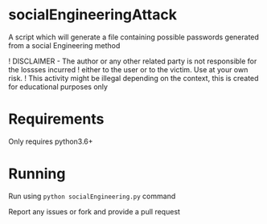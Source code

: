 # socialEngineeringAttack
 A script which will generate a file containing possible passwords generated from a social Engineering method

! DISCLAIMER - The author or any other related party is not responsible for the lossses incurred
! either to the user or to the victim. Use at your own risk.
! This activity might be illegal depending on the context, this is created for educational purposes only

# Requirements
Only requires python3.6+

# Running
Run using `python socialEngineering.py` command

Report any issues or fork and provide a pull request